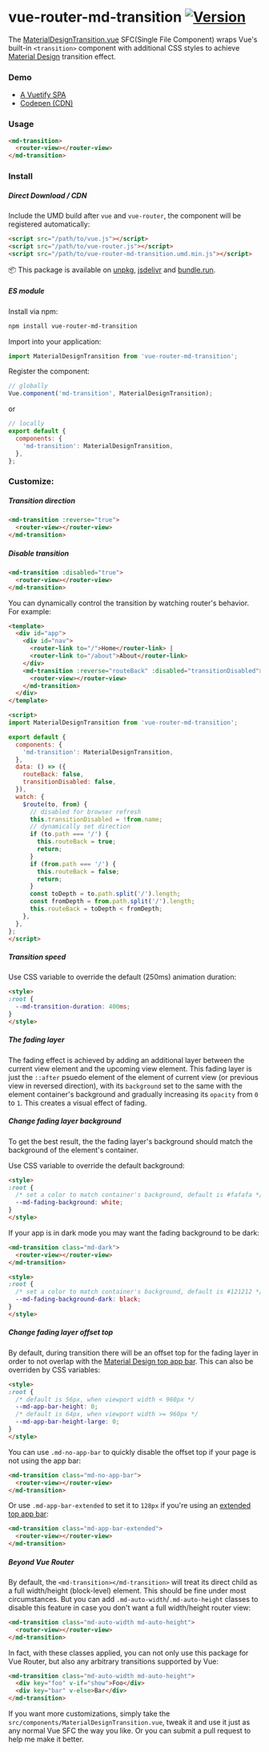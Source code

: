 # vue-router-md-transition [![Version](https://img.shields.io/npm/v/vue-router-md-transition)](https://www.npmjs.com/package/vue-router-md-transition)

The [MaterialDesignTransition.vue](https://github.com/1isten/vue-router-md-transition/blob/master/src/components/MaterialDesignTransition.vue) SFC(Single File Component) wraps Vue's built-in `<transition>` component with additional CSS styles to achieve [Material Design](https://material.io/design/navigation/navigation-transitions.html#hierarchical-transitions) transition effect.

### Demo

- [A Vuetify SPA](https://1isten.github.io/vue-router-md-transition)
- [Codepen (CDN)](https://codepen.io/1isten/pen/mdJqQJm)

### Usage

```html
<md-transition>
  <router-view></router-view>
</md-transition>
```

### Install

##### Direct Download / CDN

Include the UMD build after `vue` and `vue-router`, the component will be registered automatically:

```html
<script src="/path/to/vue.js"></script>
<script src="/path/to/vue-router.js"></script>
<script src="/path/to/vue-router-md-transition.umd.min.js"></script>
```

📦 This package is available on [unpkg](https://unpkg.com/vue-router-md-transition), [jsdelivr](https://cdn.jsdelivr.net/npm/vue-router-md-transition) and [bundle.run](https://bundle.run/vue-router-md-transition).

##### ES module

Install via npm:

```sh
npm install vue-router-md-transition
```

Import into your application:

```js
import MaterialDesignTransition from 'vue-router-md-transition';
```

Register the component:

```js
// globally
Vue.component('md-transition', MaterialDesignTransition);
```

or

```js
// locally
export default {
  components: {
    'md-transition': MaterialDesignTransition,
  },
};
```

### Customize:

##### Transition direction

```html
<md-transition :reverse="true">
  <router-view></router-view>
</md-transition>
```

##### Disable transition

```html
<md-transition :disabled="true">
  <router-view></router-view>
</md-transition>
```

You can dynamically control the transition by watching router's behavior. For example:

```html
<template>
  <div id="app">
    <div id="nav">
      <router-link to="/">Home</router-link> |
      <router-link to="/about">About</router-link>
    </div>
    <md-transition :reverse="routeBack" :disabled="transitionDisabled">
      <router-view></router-view>
    </md-transition>
  </div>
</template>

<script>
import MaterialDesignTransition from 'vue-router-md-transition';

export default {
  components: {
    'md-transition': MaterialDesignTransition,
  },
  data: () => ({
    routeBack: false,
    transitionDisabled: false,
  }),
  watch: {
    $route(to, from) {
      // disabled for browser refresh
      this.transitionDisabled = !from.name;
      // dynamically set direction
      if (to.path === '/') {
        this.routeBack = true;
        return;
      }
      if (from.path === '/') {
        this.routeBack = false;
        return;
      }
      const toDepth = to.path.split('/').length;
      const fromDepth = from.path.split('/').length;
      this.routeBack = toDepth < fromDepth;
    },
  },
};
</script>
```

##### Transition speed

Use CSS variable to override the default (250ms) animation duration:

```html
<style>
:root {
  --md-transition-duration: 400ms;
}
</style>
```

##### The fading layer

The fading effect is achieved by adding an additional layer between the current view element and the upcoming view element. This fading layer is just the `::after` psuedo element of the element of current view (or previous view in reversed direction), with its `background` set to the same with the element container's background and gradually increasing its `opacity` from `0` to `1`. This creates a visual effect of fading.

##### Change fading layer background

To get the best result, the the fading layer's background should match the background of the element's container.

Use CSS variable to override the default background:

```html
<style>
:root {
  /* set a color to match container's background, default is #fafafa */
  --md-fading-background: white;
}
</style>
```

If your app is in dark mode you may want the fading background to be dark:

```html
<md-transition class="md-dark">
  <router-view></router-view>
</md-transition>

<style>
:root {
  /* set a color to match container's background, default is #121212 */
  --md-fading-background-dark: black;
}
</style>
```

##### Change fading layer offset top

By default, during transition there will be an offset top for the fading layer in order to not overlap with the [Material Design top app bar](https://material.io/components/app-bars-top/#specs). This can also be overriden by CSS variables:

```html
<style>
:root {
  /* default is 56px, when viewport width < 960px */
  --md-app-bar-height: 0;
  /* default is 64px, when viewport width >= 960px */
  --md-app-bar-height-large: 0;
}
</style>
```

You can use `.md-no-app-bar` to quickly disable the offset top if your page is not using the app bar:

```html
<md-transition class="md-no-app-bar">
  <router-view></router-view>
</md-transition>
```

Or use `.md-app-bar-extended` to set it to `128px` if you're using an [extended top app bar](https://material.io/components/app-bars-top/#specs):

```html
<md-transition class="md-app-bar-extended">
  <router-view></router-view>
</md-transition>
```

##### Beyond Vue Router

By default, the `<md-transition></md-transition>` will treat its direct child as a full width/height (block-level) element. This should be fine under most circumstances. But you can add `.md-auto-width`/`.md-auto-height` classes to disable this feature in case you don't want a full width/height router view:

```html
<md-transition class="md-auto-width md-auto-height">
  <router-view></router-view>
</md-transition>
```

In fact, with these classes applied, you can not only use this package for Vue Router, but also any arbitrary transitions supported by Vue:

```html
<md-transition class="md-auto-width md-auto-height">
  <div key="foo" v-if="show">Foo</div>
  <div key="bar" v-else>Bar</div>
</md-transition>
```

If you want more customizations, simply take the `src/components/MaterialDesignTransition.vue`, tweak it and use it just as any normal Vue SFC the way you like. Or you can submit a pull request to help me make it better.
